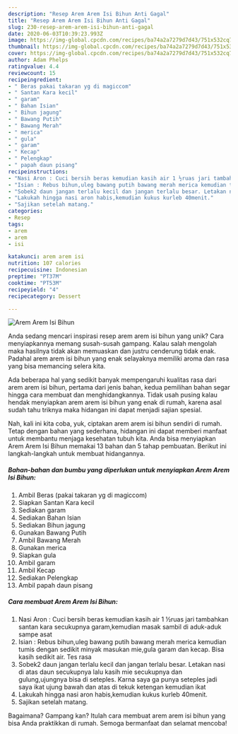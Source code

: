 ```yaml
---
description: "Resep Arem Arem Isi Bihun Anti Gagal"
title: "Resep Arem Arem Isi Bihun Anti Gagal"
slug: 230-resep-arem-arem-isi-bihun-anti-gagal
date: 2020-06-03T10:39:23.993Z
image: https://img-global.cpcdn.com/recipes/ba74a2a7279d7d43/751x532cq70/arem-arem-isi-bihun-foto-resep-utama.jpg
thumbnail: https://img-global.cpcdn.com/recipes/ba74a2a7279d7d43/751x532cq70/arem-arem-isi-bihun-foto-resep-utama.jpg
cover: https://img-global.cpcdn.com/recipes/ba74a2a7279d7d43/751x532cq70/arem-arem-isi-bihun-foto-resep-utama.jpg
author: Adam Phelps
ratingvalue: 4.4
reviewcount: 15
recipeingredient:
- " Beras pakai takaran yg di magiccom"
- " Santan Kara kecil"
- " garam"
- " Bahan Isian"
- " Bihun jagung"
- " Bawang Putih"
- " Bawang Merah"
- " merica"
- " gula"
- " garam"
- " Kecap"
- " Pelengkap"
- " papah daun pisang"
recipeinstructions:
- "Nasi Aron : Cuci bersih beras kemudian kasih air 1 ½ruas jari tambahkan santan kara secukupnya garam,kemudian masak sambil di aduk-aduk sampe asat"
- "Isian : Rebus bihun,uleg bawang putih bawang merah merica kemudian tumis dengan sedikit minyak masukan mie,gula garam dan kecap. Bisa kasih sedikit air. Tes rasa"
- "Sobek2 daun jangan terlalu kecil dan jangan terlalu besar. Letakan nasi di atas daun secukupnya lalu kasih mie secukupnya dan gulung,ujungnya bisa di seteples. Karna saya ga punya seteples jadi saya ikat ujung bawah dan atas di tekuk ketengan kemudian ikat"
- "Lakukah hingga nasi aron habis,kemudian kukus kurleb 40menit."
- "Sajikan setelah matang."
categories:
- Resep
tags:
- arem
- arem
- isi

katakunci: arem arem isi 
nutrition: 107 calories
recipecuisine: Indonesian
preptime: "PT37M"
cooktime: "PT53M"
recipeyield: "4"
recipecategory: Dessert

---
```



![Arem Arem Isi Bihun](https://img-global.cpcdn.com/recipes/ba74a2a7279d7d43/751x532cq70/arem-arem-isi-bihun-foto-resep-utama.jpg)

Anda sedang mencari inspirasi resep arem arem isi bihun yang unik? Cara menyiapkannya memang susah-susah gampang. Kalau salah mengolah maka hasilnya tidak akan memuaskan dan justru cenderung tidak enak. Padahal arem arem isi bihun yang enak selayaknya memiliki aroma dan rasa yang bisa memancing selera kita.



Ada beberapa hal yang sedikit banyak mempengaruhi kualitas rasa dari arem arem isi bihun, pertama dari jenis bahan, kedua pemilihan bahan segar hingga cara membuat dan menghidangkannya. Tidak usah pusing kalau hendak menyiapkan arem arem isi bihun yang enak di rumah, karena asal sudah tahu triknya maka hidangan ini dapat menjadi sajian spesial.


Nah, kali ini kita coba, yuk, ciptakan arem arem isi bihun sendiri di rumah. Tetap dengan bahan yang sederhana, hidangan ini dapat memberi manfaat untuk membantu menjaga kesehatan tubuh kita. Anda bisa menyiapkan Arem Arem Isi Bihun memakai 13 bahan dan 5 tahap pembuatan. Berikut ini langkah-langkah untuk membuat hidangannya.

<!--inarticleads1-->

##### Bahan-bahan dan bumbu yang diperlukan untuk menyiapkan Arem Arem Isi Bihun:

1. Ambil  Beras (pakai takaran yg di magiccom)
1. Siapkan  Santan Kara kecil
1. Sediakan  garam
1. Sediakan  Bahan Isian
1. Sediakan  Bihun jagung
1. Gunakan  Bawang Putih
1. Ambil  Bawang Merah
1. Gunakan  merica
1. Siapkan  gula
1. Ambil  garam
1. Ambil  Kecap
1. Sediakan  Pelengkap
1. Ambil  papah daun pisang




<!--inarticleads2-->

##### Cara membuat Arem Arem Isi Bihun:

1. Nasi Aron : Cuci bersih beras kemudian kasih air 1 ½ruas jari tambahkan santan kara secukupnya garam,kemudian masak sambil di aduk-aduk sampe asat
1. Isian : Rebus bihun,uleg bawang putih bawang merah merica kemudian tumis dengan sedikit minyak masukan mie,gula garam dan kecap. Bisa kasih sedikit air. Tes rasa
1. Sobek2 daun jangan terlalu kecil dan jangan terlalu besar. Letakan nasi di atas daun secukupnya lalu kasih mie secukupnya dan gulung,ujungnya bisa di seteples. Karna saya ga punya seteples jadi saya ikat ujung bawah dan atas di tekuk ketengan kemudian ikat
1. Lakukah hingga nasi aron habis,kemudian kukus kurleb 40menit.
1. Sajikan setelah matang.




Bagaimana? Gampang kan? Itulah cara membuat arem arem isi bihun yang bisa Anda praktikkan di rumah. Semoga bermanfaat dan selamat mencoba!
